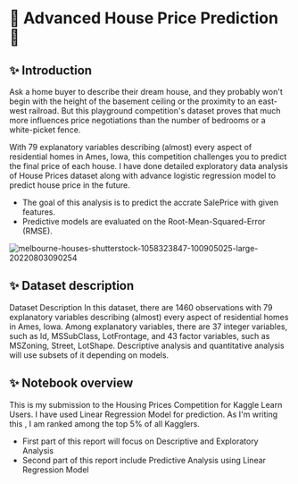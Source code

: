 # 🏡 Advanced House Price Prediction 🏡

## ✨ Introduction

Ask a home buyer to describe their dream house, and they probably won't begin with the height of the basement ceiling or the proximity to an east-west railroad. But this playground competition's dataset proves that much more influences price negotiations than the number of bedrooms or a white-picket fence.

With 79 explanatory variables describing (almost) every aspect of residential homes in Ames, Iowa, this competition challenges you to predict the final price of each house.
I have done detailed exploratory data analysis of House Prices dataset along with advance logistic regression model to predict house price in the future.
- The goal of this analysis is to predict the accrate SalePrice with given features.
- Predictive models are evaluated on the Root-Mean-Squared-Error (RMSE).


![melbourne-houses-shutterstock-1058323847-100905025-large-20220803090254](https://user-images.githubusercontent.com/102011433/188757907-0d2e6c2e-5057-41cb-999c-3b7a8ca6c62f.jpg)




## ✨ Dataset description
Dataset Description
In this dataset, there are 1460 observations with 79 explanatory variables describing (almost) every aspect of residential homes in Ames, Iowa. Among explanatory variables, there are 37 integer variables, such as Id, MSSubClass, LotFrontage, and 43 factor variables, such as MSZoning, Street, LotShape. Descriptive analysis and quantitative analysis will use subsets of it depending on models.

## ✨ Notebook overview
This is my submission to the Housing Prices Competition for Kaggle Learn Users. I have used Linear Regression Model for prediction. As I'm writing this , I am ranked among the top 5% of all Kagglers.
- First part of this report will focus on Descriptive and Exploratory Analysis
- Second part of this report include Predictive Analysis using Linear Regression Model

 
